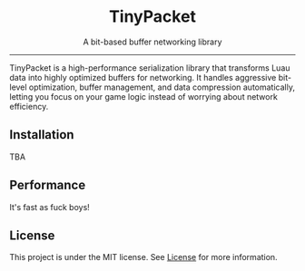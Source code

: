 <div align="center">

TinyPacket
====
A bit-based buffer networking library

</div>

---

TinyPacket is a high-performance serialization library that transforms Luau data into highly optimized buffers for networking. It handles aggressive bit-level optimization, buffer management, and data compression automatically, letting you focus on your game logic instead of worrying about network efficiency.

## Installation

TBA

## Performance

It's fast as fuck boys!

## License

This project is under the MIT license. See [License](LICENSE.txt) for more information.